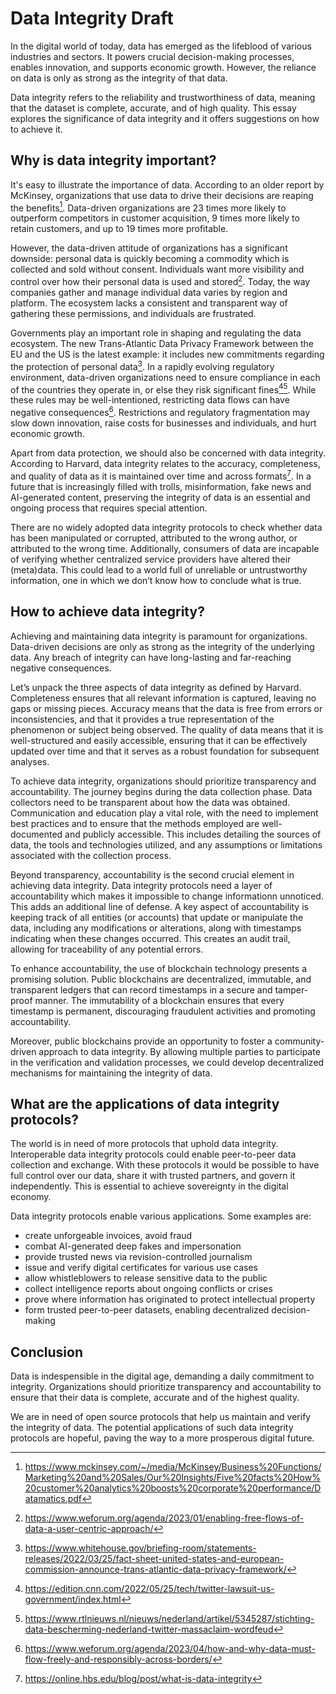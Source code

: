 # Data Integrity Draft
In the digital world of today, data has emerged as the lifeblood of various industries and sectors. It powers crucial decision-making processes, enables innovation, and supports economic growth. However, the reliance on data is only as strong as the integrity of that data. 

Data integrity refers to the reliability and trustworthiness of data, meaning that the dataset is complete, accurate, and of high quality. This essay explores the significance of data integrity and it offers suggestions on how to achieve it.


## Why is data integrity important?
It's easy to illustrate the importance of data. According to an older report by McKinsey, organizations that use data to drive their decisions are reaping the benefits[^1]. Data-driven organizations are 23 times more likely to outperform competitors in customer acquisition, 9 times more likely to retain customers, and up to 19 times more profitable.

However, the data-driven attitude of organizations has a significant downside: personal data is quickly becoming a commodity which is collected and sold without consent. Individuals want more visibility and control over how their personal data is used and stored[^2]. Today, the way companies gather and manage individual data varies by region and platform. The ecosystem lacks a consistent and transparent way of gathering these permissions, and individuals are frustrated.

Governments play an important role in shaping and regulating the data ecosystem. The new Trans-Atlantic Data Privacy Framework between the EU and the US is the latest example: it includes new commitments regarding the protection of personal data[^3]. In a rapidly evolving regulatory environment, data-driven organizations need to ensure compliance in each of the countries they operate in, or else they risk significant fines[^4][^5]. While these rules may be well-intentioned, restricting data flows can have negative consequences[^6]. Restrictions and regulatory fragmentation may slow down innovation, raise costs for businesses and individuals, and hurt economic growth.

Apart from data protection, we should also be concerned with data integrity. According to Harvard, data integrity relates to the accuracy, completeness, and quality of data as it is maintained over time and across formats[^7]. In a future that is increasingly filled with trolls, misinformation, fake news and AI-generated content, preserving the integrity of data is an essential and ongoing process that requires special attention.

There are no widely adopted data integrity protocols to check whether data has been manipulated or corrupted, attributed to the wrong author, or attributed to the wrong time. Additionally, consumers of data are incapable of verifying whether centralized service providers have altered their (meta)data. This could lead to a world full of unreliable or untrustworthy information, one in which we don’t know how to conclude what is true.


## How to achieve data integrity?
Achieving and maintaining data integrity is paramount for organizations. Data-driven decisions are only as strong as the integrity of the underlying data. Any breach of integrity can have long-lasting and far-reaching negative consequences.

Let’s unpack the three aspects of data integrity as defined by Harvard. Completeness ensures that all relevant information is captured, leaving no gaps or missing pieces. Accuracy means that the data is free from errors or inconsistencies, and that it provides a true representation of the phenomenon or subject being observed. The quality of data means that it is well-structured and easily accessible, ensuring that it can be effectively updated over time and that it serves as a robust foundation for subsequent analyses.

To achieve data integrity, organizations should prioritize transparency and accountability. The journey begins during the data collection phase. Data collectors need to be transparent about how the data was obtained. Communication and education play a vital role, with the need to implement best practices and to ensure that the methods employed are well-documented and publicly accessible. This includes detailing the sources of data, the tools and technologies utilized, and any assumptions or limitations associated with the collection process.

Beyond transparency, accountability is the second crucial element in achieving data integrity. Data integrity protocols need a layer of accountability which makes it impossible to change informationn unnoticed. This adds an additional line of defense. A key aspect of accountability is keeping track of all entities (or accounts) that update or manipulate the data, including any modifications or alterations, along with timestamps indicating when these changes occurred. This creates an audit trail, allowing for traceability of any potential errors.

To enhance accountability, the use of blockchain technology presents a promising solution. Public blockchains are decentralized, immutable, and transparent ledgers that can record timestamps in a secure and tamper-proof manner. The immutability of a blockchain ensures that every timestamp is permanent, discouraging fraudulent activities and promoting accountability. 

Moreover, public blockchains provide an opportunity to foster a community-driven approach to data integrity. By allowing multiple parties to participate in the verification and validation processes, we could develop decentralized mechanisms for maintaining the integrity of data.


## What are the applications of data integrity protocols?
The world is in need of more protocols that uphold data integrity. Interoperable data integrity protocols could enable peer-to-peer data collection and exchange. With these protocols it would be possible to have full control over our data, share it with trusted partners, and govern it independently. This is essential to achieve sovereignty in the digital economy.

Data integrity protocols enable various applications. Some examples are:

- create unforgeable invoices, avoid fraud
- combat AI-generated deep fakes and impersonation
- provide trusted news via revision-controlled journalism
- issue and verify digital certificates for various use cases
- allow whistleblowers to release sensitive data to the public
- collect intelligence reports about ongoing conflicts or crises
- prove where information has originated to protect intellectual property
- form trusted peer-to-peer datasets, enabling decentralized decision-making

## Conclusion
Data is indespensible in the digital age, demanding a daily commitment to integrity. Organizations should prioritize transparency and accountability to ensure that their data is complete, accurate and of the highest quality. 

We are in need of open source protocols that help us maintain and verify the integrity of data. The potential applications of such data integrity protocols are hopeful, paving the way to a more prosperous digital future.



[^1]: https://www.mckinsey.com/~/media/McKinsey/Business%20Functions/Marketing%20and%20Sales/Our%20Insights/Five%20facts%20How%20customer%20analytics%20boosts%20corporate%20performance/Datamatics.pdf

[^2]: https://www.weforum.org/agenda/2023/01/enabling-free-flows-of-data-a-user-centric-approach/

[^3]: https://www.whitehouse.gov/briefing-room/statements-releases/2022/03/25/fact-sheet-united-states-and-european-commission-announce-trans-atlantic-data-privacy-framework/

[^4]: https://edition.cnn.com/2022/05/25/tech/twitter-lawsuit-us-government/index.html

[^5]: https://www.rtlnieuws.nl/nieuws/nederland/artikel/5345287/stichting-data-bescherming-nederland-twitter-massaclaim-wordfeud

[^6]: https://www.weforum.org/agenda/2023/04/how-and-why-data-must-flow-freely-and-responsibly-across-borders/

[^7]: https://online.hbs.edu/blog/post/what-is-data-integrity
